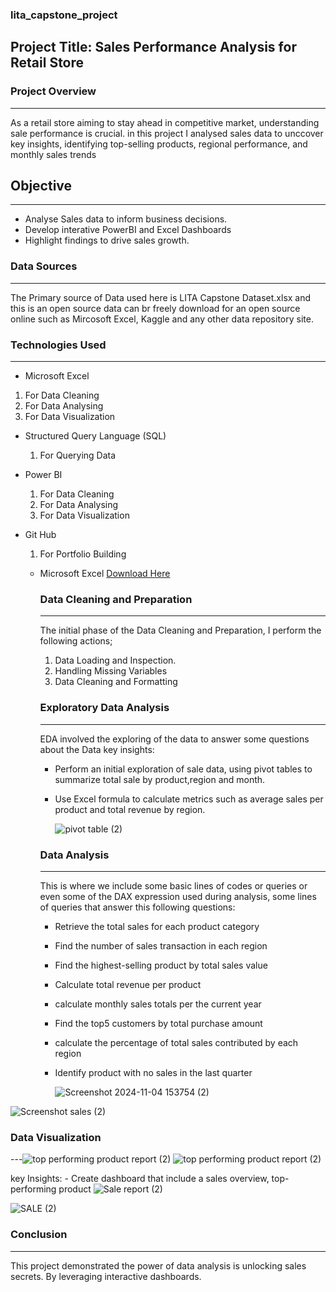 ### lita_capstone_project
## Project Title: Sales Performance Analysis for Retail Store
### Project Overview
---

As a retail store aiming to stay ahead in competitive market, understanding sale performance is crucial. in this project I analysed sales data to unccover key insights, identifying top-selling products, regional performance, and monthly sales trends

## Objective
---
- Analyse Sales data to inform business decisions.
- Develop interative PowerBI and Excel Dashboards
- Highlight findings to drive sales growth.

### Data Sources
---
The Primary source of Data used here is LITA Capstone Dataset.xlsx and this is an open source data can br freely download for an open source online such as Mircosoft Excel, Kaggle and any other data repository site.

### Technologies Used
---
- Microsoft Excel
 1. For Data Cleaning
 2. For Data Analysing
 3. For Data Visualization
      
- Structured Query Language (SQL)
    1. For Querying Data
- Power BI
   1. For Data Cleaning
   2. For Data Analysing
   3. For Data Visualization
- Git Hub
   1. For Portfolio Building

  - Microsoft Excel [Download Here](https://www.microsoft.com)
   
    ### Data Cleaning and Preparation
    ---
    The initial phase of the Data Cleaning and Preparation, I perform  the following actions;
    1. Data Loading and Inspection.
    2. Handling Missing Variables
    3. Data Cleaning and Formatting

    ### Exploratory Data Analysis
    ---
    EDA involved the exploring of the data to answer some questions about the Data
    key insights:
       - Perform an initial exploration of sale data, using pivot tables to summarize total sale by product,region and month.
       - Use Excel formula to calculate metrics such as average sales per product and total revenue by region.
 
         ![pivot table  (2)](https://github.com/user-attachments/assets/54aabd51-0a44-49cc-8ae8-db56667eef4e)


    ### Data Analysis
    ---
    This is where we include some basic lines of codes or queries or even some of the DAX expression used during analysis, some lines of queries that answer this following questions:
    - Retrieve the total sales for each product category
    - Find the number of sales transaction in each region
    - Find the highest-selling product by total sales value
    - Calculate total revenue per product
    - calculate monthly sales totals per the current year
    - Find the top5 customers by total purchase amount
    - calculate the percentage of total sales contributed by each region
    - Identify product with no sales in the last quarter

      ![Screenshot 2024-11-04 153754 (2)](https://github.com/user-attachments/assets/b3a842f6-400e-473f-b90c-6b08f5c2988b)
      
![Screenshot sales  (2)](https://github.com/user-attachments/assets/3f283585-3dd1-4f04-9d8f-f4985e802294)


### Data Visualization
---![top performing product report (2)](https://github.com/user-attachments/assets/788b7092-0848-4846-af48-a4afe4aecc47)
![top performing product report (2)](https://github.com/user-attachments/assets/813e6c12-9406-44f7-a1f2-2046142de93e)

 key Insights:
          - Create dashboard that include a sales overview, top-performing product
          ![Sale report (2)](https://github.com/user-attachments/assets/f854e7d0-2f2e-4114-ad4d-51621a10737e)
         
![SALE (2)](https://github.com/user-attachments/assets/4af1041f-0d04-47c6-9787-4a3695b6edc4)

### Conclusion
---
This project demonstrated the power of data analysis is unlocking sales secrets. By leveraging interactive dashboards.


   
    
